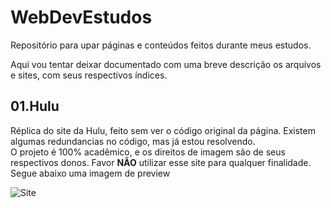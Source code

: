 # WebDevEstudos
Repositório para upar páginas e conteúdos feitos durante meus estudos.

Aqui vou tentar deixar documentado com uma breve descrição os arquivos e sites, com seus respectivos índices.

## 01.Hulu

Réplica do site da Hulu, feito sem ver o código original da página. Existem algumas redundancias no código, mas já estou resolvendo.  
O projeto é 100% acadêmico, e os direitos de imagem são de seus respectivos donos. Favor **NÃO** utilizar esse site para qualquer finalidade. 
Segue abaixo uma imagem de preview  
  
![Site](https://user-images.githubusercontent.com/90656961/185997856-114c2c75-bdae-4c9f-888d-c6f246cb62ef.png)

